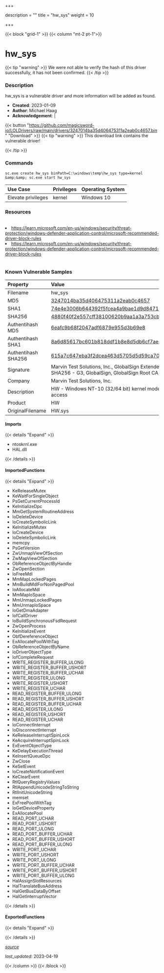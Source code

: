 +++

description = ""
title = "hw_sys"
weight = 10

+++


{{< block "grid-1" >}}
{{< column "mt-2 pt-1">}}


# hw_sys 


{{< tip "warning" >}}
We were not able to verify the hash of this driver successfully, it has not been confirmed.
{{< /tip >}}


### Description

hw_sys is a vulnerable driver and more information will be added as found.

- **Created**: 2023-01-09
- **Author**: Michael Haag
- **Acknowledgement**:  | [](https://twitter.com/)

{{< button "https://github.com/magicsword-io/LOLDrivers/raw/main/drivers/3247014ba35d406475311a2eab0c4657.bin" "Download" >}}
{{< tip "warning" >}}
This download link contains the vulnerable driver!

{{< /tip >}}

### Commands

```
sc.exe create hw_sys binPath=C:\windows\temp\hw_sys type=kernel &amp;&amp; sc.exe start hw_sys
```

| Use Case | Privileges | Operating System | 
|:---- | ---- | ---- |
| Elevate privileges | kernel | Windows 10 |

### Resources
<br>
<li><a href=" https://learn.microsoft.com/en-us/windows/security/threat-protection/windows-defender-application-control/microsoft-recommended-driver-block-rules"> https://learn.microsoft.com/en-us/windows/security/threat-protection/windows-defender-application-control/microsoft-recommended-driver-block-rules</a></li>
<li><a href="https://learn.microsoft.com/en-us/windows/security/threat-protection/windows-defender-application-control/microsoft-recommended-driver-block-rules">https://learn.microsoft.com/en-us/windows/security/threat-protection/windows-defender-application-control/microsoft-recommended-driver-block-rules</a></li>
<br>

### Known Vulnerable Samples

| Property           | Value |
|:-------------------|:------|
| Filename           | hw_sys |
| MD5                | [3247014ba35d406475311a2eab0c4657](https://www.virustotal.com/gui/file/3247014ba35d406475311a2eab0c4657) |
| SHA1               | [74e4e3006b644392f5fcea4a9bae1d9d84714b57](https://www.virustotal.com/gui/file/74e4e3006b644392f5fcea4a9bae1d9d84714b57) |
| SHA256             | [4880f40f2e557cff38100620b9aa1a3a753cb693af16cd3d95841583edcb57a8](https://www.virustotal.com/gui/file/4880f40f2e557cff38100620b9aa1a3a753cb693af16cd3d95841583edcb57a8) |
| Authentihash MD5   | [6eafc9b68f2047adf6879e955d3b69e8](https://www.virustotal.com/gui/search/authentihash%253A6eafc9b68f2047adf6879e955d3b69e8) |
| Authentihash SHA1  | [8a6d85617bc601b818ddf1b8e8d5db6cf7ae31c1](https://www.virustotal.com/gui/search/authentihash%253A8a6d85617bc601b818ddf1b8e8d5db6cf7ae31c1) |
| Authentihash SHA256| [615a7c647eba3f2dcea463d5705d5d59ca70b4250f895ad20ce6876076a8fa28](https://www.virustotal.com/gui/search/authentihash%253A615a7c647eba3f2dcea463d5705d5d59ca70b4250f895ad20ce6876076a8fa28) |
| Signature         | Marvin Test Solutions, Inc., GlobalSign Extended Validation CodeSigning CA - SHA256 - G3, GlobalSign, GlobalSign Root CA - R1   |
| Company           | Marvin Test Solutions, Inc. |
| Description       | HW - Windows NT-10 (32/64 bit) kernel mode driver for PC ports/memory/PCI access |
| Product           | HW |
| OriginalFilename  | HW.sys |


#### Imports
{{< details "Expand" >}}
* ntoskrnl.exe
* HAL.dll

{{< /details >}}
#### ImportedFunctions
{{< details "Expand" >}}
* KeReleaseMutex
* KeWaitForSingleObject
* PsGetCurrentProcessId
* KeInitializeDpc
* MmGetSystemRoutineAddress
* IoDeleteDevice
* IoCreateSymbolicLink
* KeInitializeMutex
* IoCreateDevice
* IoDeleteSymbolicLink
* memcpy
* PsGetVersion
* ZwUnmapViewOfSection
* ZwMapViewOfSection
* ObReferenceObjectByHandle
* ZwOpenSection
* IoFreeMdl
* MmMapLockedPages
* MmBuildMdlForNonPagedPool
* IoAllocateMdl
* MmMapIoSpace
* MmUnmapLockedPages
* MmUnmapIoSpace
* IoGetDmaAdapter
* IofCallDriver
* IoBuildSynchronousFsdRequest
* ZwOpenProcess
* KeInitializeEvent
* ObfDereferenceObject
* ExAllocatePoolWithTag
* ObReferenceObjectByName
* IoDriverObjectType
* IofCompleteRequest
* WRITE_REGISTER_BUFFER_ULONG
* WRITE_REGISTER_BUFFER_USHORT
* WRITE_REGISTER_BUFFER_UCHAR
* WRITE_REGISTER_ULONG
* WRITE_REGISTER_USHORT
* WRITE_REGISTER_UCHAR
* READ_REGISTER_BUFFER_ULONG
* READ_REGISTER_BUFFER_USHORT
* READ_REGISTER_BUFFER_UCHAR
* READ_REGISTER_ULONG
* READ_REGISTER_USHORT
* READ_REGISTER_UCHAR
* IoConnectInterrupt
* IoDisconnectInterrupt
* KeReleaseInterruptSpinLock
* KeAcquireInterruptSpinLock
* ExEventObjectType
* KeDelayExecutionThread
* KeInsertQueueDpc
* ZwClose
* KeSetEvent
* IoCreateNotificationEvent
* KeClearEvent
* RtlQueryRegistryValues
* RtlAppendUnicodeStringToString
* RtlInitUnicodeString
* memset
* ExFreePoolWithTag
* IoGetDeviceProperty
* ExAllocatePool
* READ_PORT_UCHAR
* READ_PORT_USHORT
* READ_PORT_ULONG
* READ_PORT_BUFFER_UCHAR
* READ_PORT_BUFFER_USHORT
* READ_PORT_BUFFER_ULONG
* WRITE_PORT_UCHAR
* WRITE_PORT_USHORT
* WRITE_PORT_ULONG
* WRITE_PORT_BUFFER_UCHAR
* WRITE_PORT_BUFFER_USHORT
* WRITE_PORT_BUFFER_ULONG
* HalAssignSlotResources
* HalTranslateBusAddress
* HalGetBusDataByOffset
* HalGetInterruptVector

{{< /details >}}
#### ExportedFunctions
{{< details "Expand" >}}

{{< /details >}}


[*source*](https://github.com/magicsword-io/LOLDrivers/tree/main/yaml/hw_sys.yaml)

*last_updated:* 2023-04-19








{{< /column >}}
{{< /block >}}
